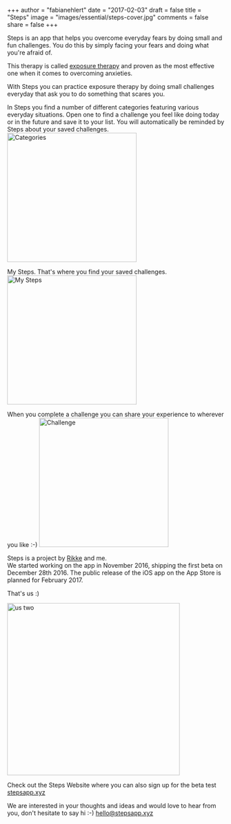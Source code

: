 +++
author = "fabianehlert"
date = "2017-02-03"
draft = false
title = "Steps"
image = "images/essential/steps-cover.jpg"
comments = false
share = false
+++

Steps is an app that helps you overcome everyday fears by doing small and fun challenges.
You do this by simply facing your fears and doing what you're afraid of.

This therapy is called [exposure therapy](https://en.wikipedia.org/wiki/Exposure_therapy) and proven as the most effective one when it comes to overcoming anxieties.

With Steps you can practice exposure therapy by doing small challenges everyday that ask you to do something that scares you.

In Steps you find a number of different categories featuring various everyday situations. Open one to find a challenge you feel like doing today or in the future and save it to your list. You will automatically be reminded by Steps about your saved challenges.
<img src="../steps/categories.jpg" alt="Categories" style="width: 300px;"/>

My Steps. That's where you find your saved challenges.
<img src="../steps/mysteps.jpg" alt="My Steps" style="width: 300px;"/>

When you complete a challenge you can share your experience to wherever you like :-)
<img src="../steps/challenge.jpg" alt="Challenge" style="width: 300px;"/>

Steps is a project by [Rikke](https://twitter.com/rikkekoblauch) and me.
<br>We started working on the app in November 2016, shipping the first beta on December 28th 2016. The public release of the iOS app on the App Store is planned for February 2017.

That's us :)

<img src="../steps/ustwo.jpg" alt="us two" style="width: 400px;"/>

Check out the Steps Website where you can also sign up for the beta test [stepsapp.xyz](https://stepsapp.xyz)

We are interested in your thoughts and ideas and would love to hear from you, don't hesitate to say hi :-) [hello@stepsapp.xyz](mailto:hello@stepsapp.xyz)
